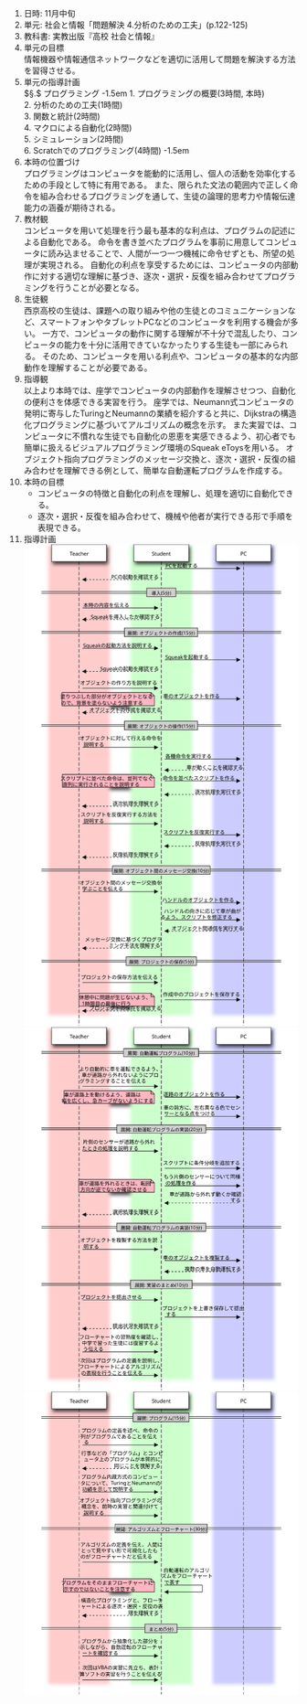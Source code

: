 <?xml version="1.0" encoding="utf-8"?>
<?xml-stylesheet type="text/xsl" href="../../plan.xsl"?>
<log title="情報科学習指導案" by="大西 洋(京都市立西京高校)" plan="1" embed="1">
<article>
<ol>
	<li>日時: 11月中旬</li>
	<li>単元: 社会と情報「問題解決 4.分析のための工夫」(p.122-125)</li>
	<li>教科書: 実教出版『高校 社会と情報』</li>
	<li>単元の目標<br/>
		情報機器や情報通信ネットワークなどを適切に活用して問題を解決する方法を習得させる。</li>
	<li>単元の指導計画<br/>
		$§.$ プログラミング
		<cmd name="vspace"><parm>-1.5em</parm></cmd>
		<multicols num="2">
		1. プログラミングの概要(3時間, 本時)<br/>
		2. 分析のための工夫(1時間)<br/>
		3. 関数と統計(2時間)<br/>
		4. マクロによる自動化(2時間)<br/>
		5. シミュレーション(2時間)<br/>
		6. Scratchでのプログラミング(4時間)
		</multicols>
		<cmd name="vspace"><parm>-1.5em</parm></cmd></li>
	<li>本時の位置づけ<br/>
		プログラミングはコンピュータを能動的に活用し、個人の活動を効率化するための手段として特に有用である。
		また、限られた文法の範囲内で正しく命令を組み合わせるプログラミングを通して、生徒の論理的思考力や情報伝達能力の涵養が期待される。
		<!-- TODO: プログラミングの目的を整理 -->
		</li>
	<li>教材観<br/>
		コンピュータを用いて処理を行う最も基本的な利点は、プログラムの記述による自動化である。
		命令を書き並べたプログラムを事前に用意してコンピュータに読み込ませることで、人間が一つ一つ機械に命令せずとも、所望の処理が実現される。
		自動化の利点を享受するためには、コンピュータの内部動作に対する適切な理解に基づき、逐次・選択・反復を組み合わせてプログラミングを行うことが必要となる。
		</li>
	<li>生徒観<br/>
		西京高校の生徒は、課題への取り組みや他の生徒とのコミュニケーションなど、スマートフォンやタブレットPCなどのコンピュータを利用する機会が多い。
		一方で、コンピュータの動作に関する理解が不十分で混乱したり、コンピュータの能力を十分に活用できていなかったりする生徒も一部にみられる。
		そのため、コンピュータを用いる利点や、コンピュータの基本的な内部動作を理解することが必要である。</li>
	<li>指導観<br/>
		以上より本時では、座学でコンピュータの内部動作を理解させつつ、自動化の便利さを体感できる実習を行う。
		座学では、Neumann式コンピュータの発明に寄与したTuringとNeumannの業績を紹介すると共に、Dijkstraの構造化プログラミングに基づいてアルゴリズムの概念を示す。
		また実習では、コンピュータに不慣れな生徒でも自動化の恩恵を実感できるよう、初心者でも簡単に扱えるビジュアルプログラミング環境のSqueak eToysを用いる。
		オブジェクト指向プログラミングのメッセージ交換と、逐次・選択・反復の組み合わせを理解できる例として、簡単な自動運転プログラムを作成する。</li>
	<li>本時の目標
		<ul>
			<li>コンピュータの特徴と自動化の利点を理解し、処理を適切に自動化できる。</li>
			<li>逐次・選択・反復を組み合わせて、機械や他者が実行できる形で手順を表現できる。</li>
		</ul></li>
	<li>指導計画
		<img src="plan-prog-inst1.svg" scale=".75"/>
		<img src="plan-prog-inst2.svg" scale=".75"/>
		<img src="plan-prog-inst3.svg" scale=".75"/></li>
</ol>
</article>
</log>
